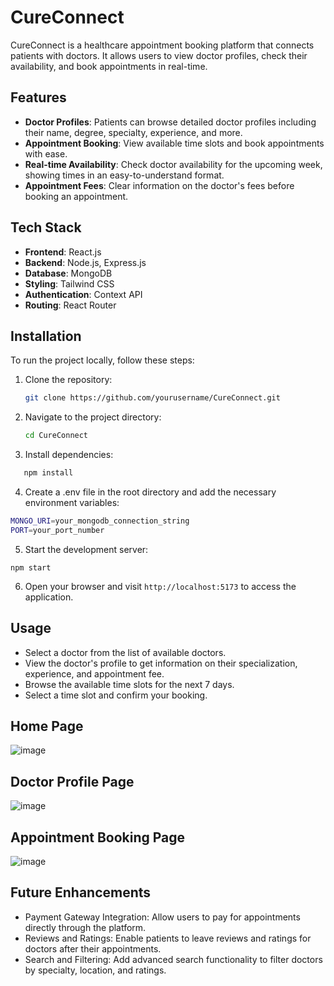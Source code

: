 # CureConnect

CureConnect is a healthcare appointment booking platform that connects patients with doctors. It allows users to view doctor profiles, check their availability, and book appointments in real-time.

## Features

- **Doctor Profiles**: Patients can browse detailed doctor profiles including their name, degree, specialty, experience, and more.
- **Appointment Booking**: View available time slots and book appointments with ease.
- **Real-time Availability**: Check doctor availability for the upcoming week, showing times in an easy-to-understand format.
- **Appointment Fees**: Clear information on the doctor's fees before booking an appointment.

## Tech Stack

- **Frontend**: React.js
- **Backend**: Node.js, Express.js
- **Database**: MongoDB
- **Styling**: Tailwind CSS
- **Authentication**: Context API
- **Routing**: React Router

## Installation

To run the project locally, follow these steps:

1. Clone the repository:

   ```bash
   git clone https://github.com/yourusername/CureConnect.git
   ```

2. Navigate to the project directory:

   ```bash
   cd CureConnect
   ```

3. Install dependencies:

```bash
   npm install
```

4. Create a .env file in the root directory and add the necessary environment variables:

```bash
MONGO_URI=your_mongodb_connection_string
PORT=your_port_number
```

5. Start the development server:
```
npm start
```

6. Open your browser and visit ```http://localhost:5173``` to access the application.

## Usage

- Select a doctor from the list of available doctors.
- View the doctor's profile to get information on their specialization, experience, and appointment fee.
- Browse the available time slots for the next 7 days.
- Select a time slot and confirm your booking.

## Home Page
![image](https://github.com/user-attachments/assets/b76ef3da-6df4-4747-b51d-6db41419a5a8)


## Doctor Profile Page
![image](https://github.com/user-attachments/assets/42cc2552-9d1b-45c9-8cb5-4e9cc10ea9ea)


## Appointment Booking Page
![image](https://github.com/user-attachments/assets/f979cd9d-ee89-4d13-886f-621ed0ad065d)


## Future Enhancements
- Payment Gateway Integration: Allow users to pay for appointments directly through the platform.
- Reviews and Ratings: Enable patients to leave reviews and ratings for doctors after their appointments.
- Search and Filtering: Add advanced search functionality to filter doctors by specialty, location, and ratings.

